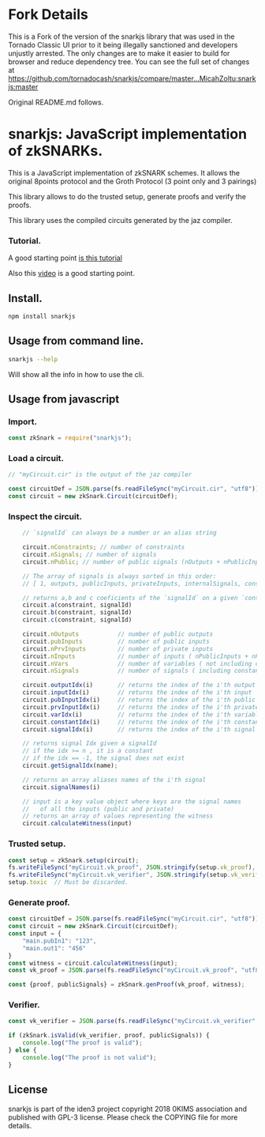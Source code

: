 # Fork Details
This is a Fork of the version of the snarkjs library that was used in the Tornado Classic UI prior to it being illegally sanctioned and developers unjustly arrested.  The only changes are to make it easier to build for browser and reduce dependency tree.  You can see the full set of changes at https://github.com/tornadocash/snarkjs/compare/master...MicahZoltu:snarkjs:master

Original README.md follows.


# snarkjs: JavaScript implementation of zkSNARKs.

This is a JavaScript implementation of zkSNARK schemes. It allows the original 8points protocol
and the Groth Protocol (3 point only and 3 pairings)

This library allows to do the trusted setup, generate proofs and verify the proofs.

This library uses the compiled circuits generated by the jaz compiler.

### Tutorial.

A good starting point [is this tutorial](https://github.com/iden3/circom/blob/master/TUTORIAL.md)

Also this [video](https://www.youtube.com/watch?v=-9TJa1hVsKA) is a good starting point.

## Install.

```sh
npm install snarkjs
```

## Usage from command line.


```sh
snarkjs --help
```

Will show all the info in how to use the cli.

## Usage from javascript


### Import.

```js
const zkSnark = require("snarkjs");
```

### Load a circuit.

```js
// "myCircuit.cir" is the output of the jaz compiler

const circuitDef = JSON.parse(fs.readFileSync("myCircuit.cir", "utf8"));
const circuit = new zkSnark.Circuit(circuitDef);
```

### Inspect the circuit.

```js
    // `signalId` can always be a number or an alias string

    circuit.nConstraints; // number of constraints
    circuit.nSignals; // number of signals
    circuit.nPublic; // number of public signals (nOutputs + nPublicInputs)

    // The array of signals is always sorted in this order:
    // [ 1, outputs, publicInputs, privateInputs, internalSignals, constants]

    // returns a,b and c coeficients of the `signalId` on a given `constraint`
    circuit.a(constraint, signalId)
    circuit.b(constraint, signalId)
    circuit.c(constraint, signalId)

    circuit.nOutputs           // number of public outputs
    circuit.pubInputs          // number of public inputs
    circuit.nPrvInputs         // number of private inputs
    circuit.nInputs            // number of inputs ( nPublicInputs + nPrivateInputs)
    circuit.nVars              // number of variables ( not including constants (one is a variable) )
    circuit.nSignals           // number of signals ( including constants )

    circuit.outputIdx(i)       // returns the index of the i'th output
    circuit.inputIdx(i)        // returns the index of the i'th input
    circuit.pubInputIdx(i)     // returns the index of the i'th public input
    circuit.prvInputIdx(i)     // returns the index of the i'th private input
    circuit.varIdx(i)          // returns the index of the i'th variable
    circuit.constantIdx(i)     // returns the index of the i'th constant
    circuit.signalIdx(i)       // returns the index of the i'th signal

    // returns signal Idx given a signalId
    // if the idx >= n , it is a constant
    // if the idx == -1, the signal does not exist
    circuit.getSignalIdx(name);

    // returns an array aliases names of the i'th signal
    circuit.signalNames(i)

    // input is a key value object where keys are the signal names
    //   of all the inputs (public and private)
    // returns an array of values representing the witness
    circuit.calculateWitness(input)
```

### Trusted setup.

```js
const setup = zkSnark.setup(circuit);
fs.writeFileSync("myCircuit.vk_proof", JSON.stringify(setup.vk_proof), "utf8");
fs.writeFileSync("myCircuit.vk_verifier", JSON.stringify(setup.vk_verifier), "utf8");
setup.toxic  // Must be discarded.
```

### Generate proof.

```js
const circuitDef = JSON.parse(fs.readFileSync("myCircuit.cir", "utf8"));
const circuit = new zkSnark.Circuit(circuitDef);
const input = {
    "main.pubIn1": "123",
    "main.out1": "456"
}
const witness = circuit.calculateWitness(input);
const vk_proof = JSON.parse(fs.readFileSync("myCircuit.vk_proof", "utf8"));

const {proof, publicSignals} = zkSnark.genProof(vk_proof, witness);
```

### Verifier.

```js
const vk_verifier = JSON.parse(fs.readFileSync("myCircuit.vk_verifier", "utf8"));

if (zkSnark.isValid(vk_verifier, proof, publicSignals)) {
    console.log("The proof is valid");
} else {
    console.log("The proof is not valid");
}
```

## License

snarkjs is part of the iden3 project copyright 2018 0KIMS association and published with GPL-3 license. Please check the COPYING file for more details.
